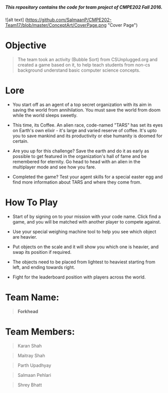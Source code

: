 ##### This repository contains the code for team project of CMPE202 Fall 2016.


![alt text] (https://github.com/SalmaanP/CMPE202-Team17/blob/master/ConceptArt/CoverPage.png "Cover Page")


# Objective

> The team took an activity (Bubble Sort) from CSUnplugged.org and created a game based on it, to help teach students from non-cs background understand basic computer science concepts.

# Lore

* You start off as an agent of a top secret organization with its aim in saving the world from annihilation. You must save the world from doom while the world sleeps sweetly. 

* This time, its Coffee. An alien race, code-named "TARS" has set its eyes on Earth's own elixir - it's large and varied reserve of coffee. It's upto you to save mankind and its productivity or else humanity is doomed for certain.

* Are you up for this challenge? Save the earth and do it as early as possible to get featured in the organization's hall of fame and be remembered for eternity. Go head to head with an alien in the multiplayer mode and see how you fare.

* Completed the game? Test your agent skills for a special easter egg and find more information about TARS and where they come from.

# How To Play

* Start of by signing on to your mission with your code name. Click find a game, and you will be matched with another player to compete against. 

* Use your special weighing machine tool to help you see which object are heavier.

* Put objects on the scale and it will show you which one is heavier, and swap its position if required.

* The objects need to be placed from lightest to heaviest starting from left, and ending towards right.

* Fight for the leaderboard position with players across the world.

# Team Name: 
>  **Forkhead**

# Team Members:

> Karan Shah

> Maitray Shah

> Parth Upadhyay

> Salmaan Pehlari

> Shrey Bhatt
